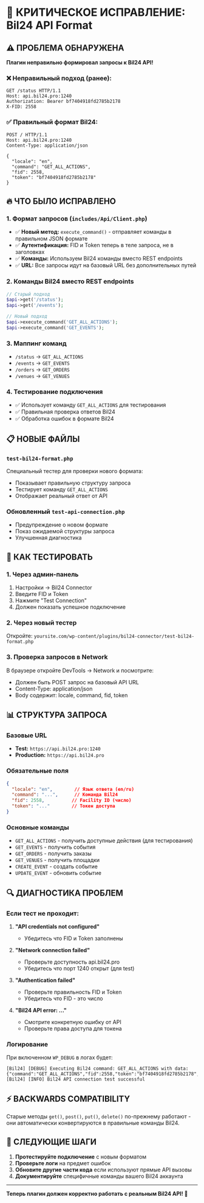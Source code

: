 # 🔧 КРИТИЧЕСКОЕ ИСПРАВЛЕНИЕ: Bil24 API Format

## ⚠️ ПРОБЛЕМА ОБНАРУЖЕНА

**Плагин неправильно формировал запросы к Bil24 API!**

### ❌ Неправильный подход (ранее):
```http
GET /status HTTP/1.1
Host: api.bil24.pro:1240
Authorization: Bearer bf7404918fd2785b2178
X-FID: 2558
```

### ✅ Правильный формат Bil24:
```http
POST / HTTP/1.1 
Host: api.bil24.pro:1240
Content-Type: application/json

{
  "locale": "en",
  "command": "GET_ALL_ACTIONS", 
  "fid": 2558,
  "token": "bf7404918fd2785b2178"
}
```

## 🔥 ЧТО БЫЛО ИСПРАВЛЕНО

### 1. Формат запросов (`includes/Api/Client.php`)
- ✅ **Новый метод:** `execute_command()` - отправляет команды в правильном JSON формате
- ✅ **Аутентификация:** FID и Token теперь в теле запроса, не в заголовках
- ✅ **Команды:** Используем Bil24 команды вместо REST endpoints
- ✅ **URL:** Все запросы идут на базовый URL без дополнительных путей

### 2. Команды Bil24 вместо REST endpoints
```php
// Старый подход
$api->get('/status');
$api->get('/events'); 

// Новый подход  
$api->execute_command('GET_ALL_ACTIONS');
$api->execute_command('GET_EVENTS');
```

### 3. Маппинг команд
- `/status` → `GET_ALL_ACTIONS`
- `/events` → `GET_EVENTS` 
- `/orders` → `GET_ORDERS`
- `/venues` → `GET_VENUES`

### 4. Тестирование подключения
- ✅ Использует команду `GET_ALL_ACTIONS` для тестирования
- ✅ Правильная проверка ответов Bil24
- ✅ Обработка ошибок в формате Bil24

## 📋 НОВЫЕ ФАЙЛЫ

### `test-bil24-format.php` 
Специальный тестер для проверки нового формата:
- Показывает правильную структуру запроса
- Тестирует команду `GET_ALL_ACTIONS`
- Отображает реальный ответ от API

### Обновленный `test-api-connection.php`
- Предупреждение о новом формате
- Показ ожидаемой структуры запроса
- Улучшенная диагностика

## 🚀 КАК ТЕСТИРОВАТЬ

### 1. Через админ-панель
1. Настройки → Bil24 Connector
2. Введите FID и Token  
3. Нажмите "Test Connection"
4. Должен показать успешное подключение

### 2. Через новый тестер
Откройте: `yoursite.com/wp-content/plugins/bil24-connector/test-bil24-format.php`

### 3. Проверка запросов в Network
В браузере откройте DevTools → Network и посмотрите:
- Должен быть POST запрос на базовый API URL
- Content-Type: application/json
- Body содержит: locale, command, fid, token

## 📊 СТРУКТУРА ЗАПРОСА

### Базовые URL
- **Test:** `https://api.bil24.pro:1240`
- **Production:** `https://api.bil24.pro`

### Обязательные поля
```json
{
  "locale": "en",        // Язык ответа (en/ru)
  "command": "...",      // Команда Bil24
  "fid": 2558,          // Facility ID (число)
  "token": "..."        // Токен доступа
}
```

### Основные команды
- `GET_ALL_ACTIONS` - получить доступные действия (для тестирования)
- `GET_EVENTS` - получить события
- `GET_ORDERS` - получить заказы  
- `GET_VENUES` - получить площадки
- `CREATE_EVENT` - создать событие
- `UPDATE_EVENT` - обновить событие

## 🔍 ДИАГНОСТИКА ПРОБЛЕМ

### Если тест не проходит:

1. **"API credentials not configured"**
   - Убедитесь что FID и Token заполнены
   
2. **"Network connection failed"**
   - Проверьте доступность api.bil24.pro
   - Убедитесь что порт 1240 открыт (для test)
   
3. **"Authentication failed"**
   - Проверьте правильность FID и Token
   - Убедитесь что FID - это число
   
4. **"Bil24 API error: ..."**
   - Смотрите конкретную ошибку от API
   - Проверьте права доступа для токена

### Логирование
При включенном `WP_DEBUG` в логах будет:
```
[Bil24] [DEBUG] Executing Bil24 command: GET_ALL_ACTIONS with data: {"command":"GET_ALL_ACTIONS","fid":2558,"token":"bf7404918fd2785b2178","locale":"en"}
[Bil24] [INFO] Bil24 API connection test successful
```

## ⚡ BACKWARDS COMPATIBILITY

Старые методы `get()`, `post()`, `put()`, `delete()` по-прежнему работают - они автоматически конвертируются в правильные команды Bil24.

## 🎯 СЛЕДУЮЩИЕ ШАГИ

1. **Протестируйте подключение** с новым форматом
2. **Проверьте логи** на предмет ошибок
3. **Обновите другие части кода** если используют прямые API вызовы
4. **Документируйте** специфичные команды вашего Bil24 аккаунта

---

**Теперь плагин должен корректно работать с реальным Bil24 API! 🎉**